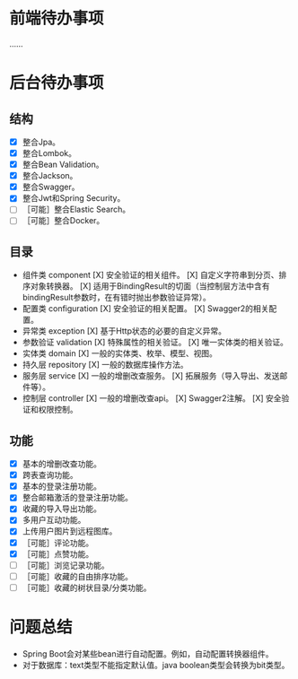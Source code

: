 # 前端待办事项

……

# 后台待办事项

## 结构

* [X] 整合Jpa。
* [X] 整合Lombok。
* [X] 整合Bean Validation。
* [X] 整合Jackson。 
* [X] 整合Swagger。
* [X] 整合Jwt和Spring Security。
* [ ] ［可能］整合Elastic Search。
* [ ] ［可能］整合Docker。

## 目录

* 组件类 component
    [X] 安全验证的相关组件。
    [X] 自定义字符串到分页、排序对象转换器。
    [X] 适用于BindingResult的切面（当控制层方法中含有bindingResult参数时，在有错时抛出参数验证异常）。
* 配置类 configuration
    [X] 安全验证的相关配置。
    [X] Swagger2的相关配置。
* 异常类 exception
    [X] 基于Http状态的必要的自定义异常。
* 参数验证 validation
    [X] 特殊属性的相关验证。
    [X] 唯一实体类的相关验证。
* 实体类 domain
    [X] 一般的实体类、枚举、模型、视图。
* 持久层 repository
    [X] 一般的数据库操作方法。
* 服务层 service
    [X] 一般的增删改查服务。
    [X] 拓展服务（导入导出、发送邮件等）。
* 控制层 controller
    [X] 一般的增删改查api。
    [X] Swagger2注解。
    [X] 安全验证和权限控制。

## 功能

* [X] 基本的增删改查功能。
* [X] 跨表查询功能。
* [X] 基本的登录注册功能。
* [X] 整合邮箱激活的登录注册功能。
* [X] 收藏的导入导出功能。
* [X] 多用户互动功能。
* [X] 上传用户图片到远程图库。
* [X] ［可能］评论功能。
* [X] ［可能］点赞功能。
* [ ] ［可能］浏览记录功能。
* [ ] ［可能］收藏的自由排序功能。
* [ ] ［可能］收藏的树状目录/分类功能。

# 问题总结

* Spring Boot会对某些bean进行自动配置。例如，自动配置转换器组件。
* 对于数据库：text类型不能指定默认值。java boolean类型会转换为bit类型。
